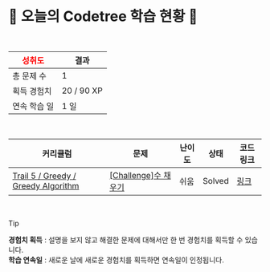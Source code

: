 # 🌲 오늘의 Codetree 학습 현황 🌲

<br />

| <span style="color:red;display:block;text-align:center;"> **성취도**</span> | 결과 |
|---|---|
| 총 문제 수 | 1 |
| 획득 경험치 | 20 / 90 XP |
| 연속 학습 일 | 1 일 |

<br />

|커리큘럼|문제|난이도|상태|코드 링크|
|---|---|---|---|---|
|[Trail 5 / Greedy / Greedy Algorithm](https://https://en.codetree.ai/trail-info/intermediate-mid/)|[[Challenge]수 채우기](https://https://en.codetree.ai/trails/complete/curated-cards/challenge-fill-in-number/)|쉬움|Solved|[링크](https://github.com/yju0808/codetree-TILs/blob/main/250114/%EC%88%98%20%EC%B1%84%EC%9A%B0%EA%B8%B0/fill-in-number.py)|


<br />

> [!TIP]
> **경험치 획득** : 설명을 보지 않고 해결한 문제에 대해서만 한 번 경험치를 획득할 수 있습니다.  
> **학습 연속일** : 새로운 날에 새로운 경험치를 획득하면 연속일이 인정됩니다.

